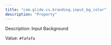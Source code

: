 ```yaml
---
title: "com.glide.cs.branding.input_bg_color"
description: "Property"
---
```


Description: Input Background

Value: `#fafafa`